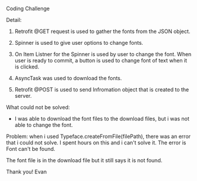 Coding Challenge 


Detail:

1. Retrofit @GET request is used to gather the fonts from the JSON object. 

2. Spinner is used to give user options to change fonts.

3. On Item Listner for the Spinner is used by user to change the font. When user is ready to commit, a button is used to change font of text when it is clicked. 

4. AsyncTask was used to download the fonts. 

5. Retrofit @POST is used to send Infromation object that is created to the server. 


What could not be solved:
- I was able to download the font files to the download files, 
but i was not able to change the font. 

Problem: when i used Typeface.createFromFile(filePath), there was an error that i could not solve. I spent hours on this and i can't solve it. The error is Font can't be found. 

The font file is in the download file but it still says it is not found. 

Thank you!
Evan
